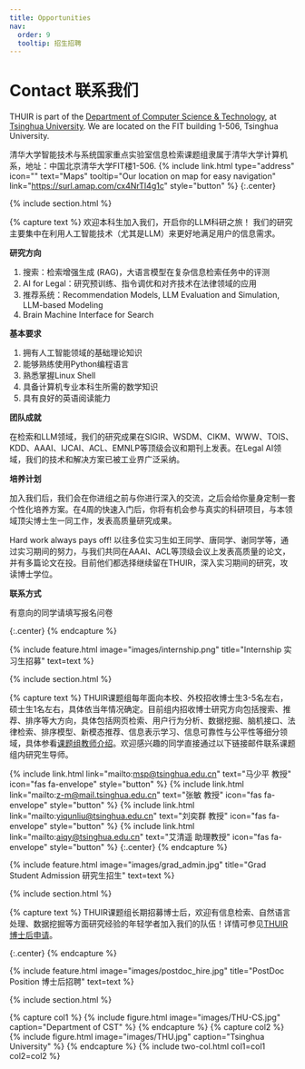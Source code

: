 ```yaml
---
title: Opportunities
nav:
  order: 9
  tooltip: 招生招聘
---
```


# <i class="fas fa-envelope"></i>Contact 联系我们

THUIR is part of the [Department of Computer Science & Technology](https://www.cs.tsinghua.edu.cn/csen/), at [Tsinghua University](https://www.tsinghua.edu.cn/en/).
We are located on the FIT building 1-506, Tsinghua University.

清华大学智能技术与系统国家重点实验室信息检索课题组隶属于清华大学计算机系，地址：中国北京清华大学FIT楼1-506.
{%
  include link.html
  type="address"
  icon=""
  text="Maps"
  tooltip="Our location on map for easy navigation"
  link="https://surl.amap.com/cx4NrTI4g1c"
  style="button"
%}
{:.center}

{% include section.html %}

{% capture text %} 
欢迎本科生加入我们，开启你的LLM科研之旅！
我们的研究主要集中在利用人工智能技术（尤其是LLM）来更好地满足用户的信息需求。

**研究方向**

1. 搜索：检索增强生成 (RAG)，大语言模型在复杂信息检索任务中的评测
2. AI for Legal：研究预训练、指令调优和对齐技术在法律领域的应用
3. 推荐系统：Recommendation Models, LLM Evaluation and Simulation, LLM-based Modeling
4. Brain Machine Interface for Search

**基本要求**
1. 拥有人工智能领域的基础理论知识
2. 能够熟练使用Python编程语言
3. 熟悉掌握Linux Shell
4. 具备计算机专业本科生所需的数学知识
5. 具有良好的英语阅读能力

**团队成就**

在检索和LLM领域，我们的研究成果在SIGIR、WSDM、CIKM、WWW、TOIS、KDD、AAAI、IJCAI、ACL、EMNLP等顶级会议和期刊上发表。在Legal AI领域，我们的技术和解决方案已被工业界广泛采纳。

**培养计划**

加入我们后，我们会在你进组之前与你进行深入的交流，之后会给你量身定制一套个性化培养方案。在4周的快速入门后，你将有机会参与真实的科研项目，与本领域顶尖博士生一同工作，发表高质量研究成果。

Hard work always pays off! 以往多位实习生如王同学、唐同学、谢同学等，通过实习期间的努力，与我们共同在AAAI、ACL等顶级会议上发表高质量的论文，并有多篇论文在投。目前他们都选择继续留在THUIR，深入实习期间的研究，攻读博士学位。
  
**联系方式**

有意向的同学请填写报名问卷

{:.center} 
{% endcapture %}

{% include feature.html image="images/internship.png" title="Internship 实习生招募" text=text %}

{% include section.html %}

{% capture text %}
THUIR课题组每年面向本校、外校招收博士生3-5名左右，硕士生1名左右，具体依当年情况确定。目前组内招收博士研究方向包括搜索、推荐、排序等大方向，具体包括网页检索、用户行为分析、数据挖掘、脑机接口、法律检索、排序模型、新模态推荐、信息表示学习、信息可靠性与公平性等细分领域，具体参看[课题组教师介绍](../people/)。欢迎感兴趣的同学直接通过以下链接邮件联系课题组内研究生导师。

{%
  include link.html
  link="mailto:msp@tsinghua.edu.cn"
  text="马少平 教授"
  icon="fas fa-envelope"
  style="button"
%}
{%
  include link.html
  link="mailto:z-m@mail.tsinghua.edu.cn"
  text="张敏 教授"
  icon="fas fa-envelope"
  style="button"
%}
{%
  include link.html
  link="mailto:yiqunliu@tsinghua.edu.cn"
  text="刘奕群 教授"
  icon="fas fa-envelope"
  style="button"
%}
{%
  include link.html
  link="mailto:aiqy@tsinghua.edu.cn"
  text="艾清遥 助理教授"
  icon="fas fa-envelope"
  style="button"
%}
{:.center}
{% endcapture %}

{%
  include feature.html
  image="images/grad_admin.jpg"
  title="Grad Student Admission 研究生招生"
  text=text
%}

{% include section.html %}

{% capture text %}
THUIR课题组长期招募博士后，欢迎有信息检索、自然语言处理、数据挖掘等方面研究经验的年轻学者加入我们的队伍！详情可参见[THUIR博士后申请](https://mp.weixin.qq.com/s/6_NKkVI9NFWUi6PZJJWX5A)。

{:.center}
{% endcapture %}

{%
  include feature.html
  image="images/postdoc_hire.jpg"
  title="PostDoc Position 博士后招聘"
  text=text
%}

{% include section.html %}

{% capture col1 %}
{%
  include figure.html
  image="images/THU-CS.jpg"
  caption="Department of CST"
%}
{% endcapture %}
{% capture col2 %}
{%
  include figure.html
  image="images/THU.jpg"
  caption="Tsinghua University"
%}
{% endcapture %}
{% include two-col.html col1=col1 col2=col2 %}
